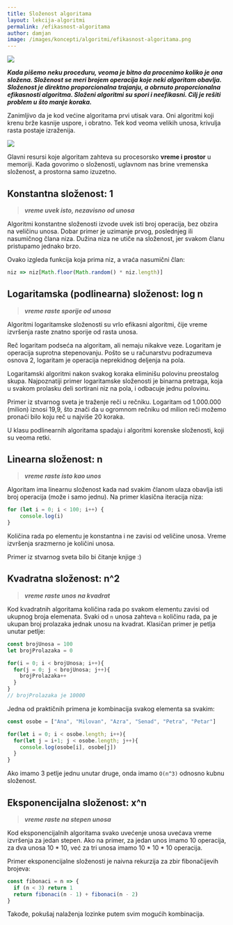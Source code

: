 ```yaml
---
title: Složenost algoritama
layout: lekcija-algoritmi
permalink: /efikasnost-algoritama
author: damjan
image: /images/koncepti/algoritmi/efikasnost-algoritama.png
---
```


![]({{page.image}})

***Kada pišemo neku proceduru, veoma je bitno da procenimo koliko je ona složena. Složenost se meri brojem operacija koje neki algoritam obavlja. Složenost je direktno proporcionalna trajanju, a obrnuto proporcionalna efikasnosti algoritma. Složeni algoritmi su spori i neefikasni. Cilj je rešiti problem u što manje koraka.***

Zanimljivo da je kod većine algoritama prvi utisak vara. Oni algoritmi koji krenu brže kasnije uspore, i obratno. Tek kod veoma velikih unosa, krivulja rasta postaje izraženija.

![](/images/koncepti/algoritmi/efikasnost-algoritama2.png)

Glavni resursi koje algoritam zahteva su procesorsko **vreme i prostor** u memoriji. Kada govorimo o složenosti, uglavnom nas brine vremenska složenost, a prostorna samo izuzetno.

## Konstantna složenost: 1
> ***vreme uvek isto, nezavisno od unosa***

Algoritmi konstantne složenosti izvode uvek isti broj operacija, bez obzira na veličinu unosa. Dobar primer je uzimanje prvog, poslednjeg ili nasumičnog člana niza. Dužina niza ne utiče na složenost, jer svakom članu pristupamo jednako brzo.

Ovako izgleda funkcija koja prima niz, a vraća nasumični član:

```js
niz => niz[Math.floor(Math.random() * niz.length)]
```

## Logaritamska (podlinearna) složenost: log n
> ***vreme raste sporije od unosa***

Algoritmi logaritamske složenosti su vrlo efikasni algoritmi, čije vreme izvršenja raste znatno sporije od rasta unosa.

Reč logaritam podseća na algoritam, ali nemaju nikakve veze. Logaritam je operacija suprotna stepenovanju. Pošto se u računarstvu podrazumeva osnova 2, logaritam je operacija neprekidnog deljenja na pola.

Logaritamski algoritmi nakon svakog koraka eliminišu polovinu preostalog skupa. Najpoznatiji primer logaritamske složenosti je binarna pretraga, koja u svakom prolasku deli sortirani niz na pola, i odbacuje jednu polovinu.

Primer iz stvarnog sveta je traženje reči u rečniku. Logaritam od 1.000.000 (milion) iznosi 19,9, što znači da u ogromnom rečniku od milion reči možemo pronaći bilo koju reč u najviše 20 koraka.

U klasu podlinearnih algoritama spadaju i algoritmi korenske složenosti, koji su veoma retki.

## Linearna složenost: n
> ***vreme raste isto kao unos***

Algoritam ima linearnu složenost kada nad svakim članom ulaza obavlja isti broj operacija (može i samo jednu). Na primer klasična iteracija niza:

```js
for (let i = 0; i < 100; i++) {  
    console.log(i)
}
```

Količina rada po elementu je konstantna i ne zavisi od veličine unosa. Vreme izvršenja srazmerno je količini unosa.

Primer iz stvarnog sveta bilo bi čitanje knjige :)

## Kvadratna složenost: n^2
> ***vreme raste unos na kvadrat***

Kod kvadratnih algoritama količina rada po svakom elementu zavisi od ukupnog broja elemenata. Svaki od `n` unosa zahteva `n` količinu rada, pa je ukupan broj prolazaka jednak unosu na kvadrat. Klasičan primer je petlja unutar petlje:

```js
const brojUnosa = 100
let brojProlazaka = 0

for(i = 0; i < brojUnosa; i++){
  for(j = 0; j < brojUnosa; j++){
    brojProlazaka++
  }
}
// brojProlazaka je 10000
```

Jedna od praktičnih primena je kombinacija svakog elementa sa svakim:

```js
const osobe = ["Ana", "Milovan", "Azra", "Senad", "Petra", "Petar"]

for(let i = 0; i < osobe.length; i++){
  for(let j = i+1; j < osobe.length; j++){
    console.log(osobe[i], osobe[j])
  }
}
```

Ako imamo 3 petlje jednu unutar druge, onda imamo `O(n^3)` odnosno kubnu složenost.

## Eksponencijalna složenost: x^n
> ***vreme raste na stepen unosa***

Kod eksponencijalnih algoritama svako uvećenje unosa uvećava vreme izvršenja za jedan stepen. Ako na primer, za jedan unos imamo 10 operacija, za dva unosa 10 * 10, već za tri unosa imamo 10 * 10 * 10 operacija.

Primer eksponencijalne složenosti je naivna rekurzija za zbir fibonačijevih brojeva:

```js
const fibonaci = n => {
  if (n < 3) return 1
  return fibonaci(n - 1) + fibonaci(n - 2)
}
```

Takođe, pokušaj nalaženja lozinke putem svim mogućih kombinacija.
